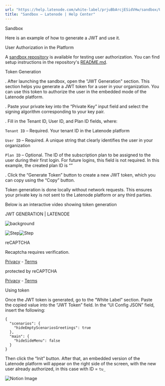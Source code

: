 ```yaml
---
url: "https://help.latenode.com/white-label/prjuBbArcjESidVHw/sandbox/UdcfuTtCkPhUvNzDC"
title: "Sandbox – Latenode | Help Center"
---
```


 Sandbox

Here is an example of how to generate a JWT and use it.


 User Authorization in the Platform

A [sandbox repository](https://github.com/garkavenko-latenode/whitelabel-example) is available for testing user authorization. You can find setup instructions in the repository's [README.md](http://readme.md/).

 Token Generation

. After launching the sandbox, open the "JWT Generation" section. This section helps you generate a JWT token for a user in your organization. You can use this token to authorize the user in the embedded mode of the Latenode platform.

. Paste your private key into the “Private Key” input field and select the signing algorithm corresponding to your key pair.

. Fill in the Tenant ID, User ID, and Plan ID fields, where:

`Tenant ID` – Required. Your tenant ID in the Latenode platform

`User ID` – Required. A unique string that clearly identifies the user in your organization

`Plan ID` – Optional. The ID of the subscription plan to be assigned to the user during their first login. For future logins, this field is not required. In this example, the created plan ID is “”

. Click the “Generate Token” button to create a new JWT token, which you can copy using the “Copy” button.



Token generation is done locally without network requests. This ensures your private key is not sent to the Latenode platform or any third parties.

Below is an interactive video showing token generation

JWT GENERATION \| LATENODE

![background](https://cdn.arcade.software/cdn-cgi/image/fit=scale-down,format=auto,dpr=,width=,quality=,format=jpeg/https://app.arcade.software/images/backgrounds/bg-.png)

![Step ](https://cdn.arcade.software/cdn-cgi/image/fit=scale-down,format=auto,dpr=,width=/extension-uploads/euGSVRHFZKINWXgo/image/bbf-fd--bedf-caf.png)![Step ](https://cdn.arcade.software/cdn-cgi/image/fit=scale-down,format=auto,dpr=,width=/extension-uploads/euGSVRHFZKINWXgo/image/aa-cb-cd-acb-befca.png)

reCAPTCHA

Recaptcha requires verification.

[Privacy](https://www.google.com/intl/en/policies/privacy/) \- [Terms](https://www.google.com/intl/en/policies/terms/)

protected by reCAPTCHA

[Privacy](https://www.google.com/intl/en/policies/privacy/) \- [Terms](https://www.google.com/intl/en/policies/terms/)

 Using token

Once the JWT token is generated, go to the “White Label” section. Paste the copied value into the “JWT Token” field. In the “UI Config JSON” field, insert the following:

```
{
  "scenarios": {
    "hideEmptyScenariosGreetings": true
  },
  "main": {
    "hideSideMenu": false
  }
}

```

Then click the “Init” button. After that, an embedded version of the Latenode platform will appear on the right side of the screen, with the new user already authorized, in this case with ID = `tu_`

![Notion Image](https://www.notion.so/image/attachment%Adce-a-dc-f-ffeae%Aedf-d-a-ac-fcad.png?table=block&id=fd-a-de-bbb-ccfdc&cache=v)